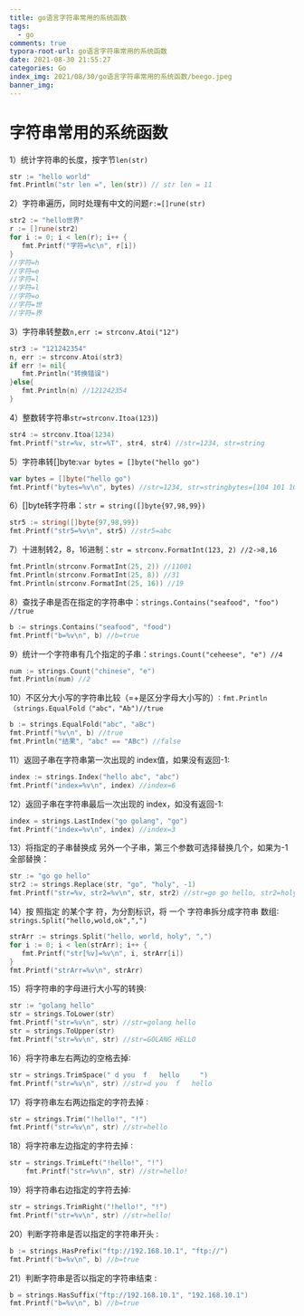 ```yaml
---
title: go语言字符串常用的系统函数
tags:
  - go
comments: true
typora-root-url: go语言字符串常用的系统函数
date: 2021-08-30 21:55:27
categories: Go
index_img: 2021/08/30/go语言字符串常用的系统函数/beego.jpeg
banner_img:
---
```


# 字符串常用的系统函数

1）统计字符串的长度，按字节`len(str)`

```go
str := "hello world"
fmt.Println("str len =", len(str)) // str len = 11
```

2）字符串遍历，同时处理有中文的问题`r:=[]rune(str)`

```go
str2 := "hello世界"
r := []rune(str2)
for i := 0; i < len(r); i++ {
   fmt.Printf("字符=%c\n", r[i])
}
//字符=h
//字符=e
//字符=l
//字符=l
//字符=o
//字符=世
//字符=界
```

3）字符串转整数`n,err := strconv.Atoi("12")`

```go
str3 := "121242354"
n, err := strconv.Atoi(str3)
if err != nil{
   fmt.Println("转换错误")
}else{
   fmt.Println(n) //121242354
}
```

4）整数转字符串`str=strconv.Itoa(123)`)

```go
str4 := strconv.Itoa(1234)
fmt.Printf("str=%v, str=%T", str4, str4) //str=1234, str=string
```

5）字符串转[]byte:`var bytes = []byte("hello go")`

```go
var bytes = []byte("hello go")
fmt.Printf("bytes=%v\n", bytes) //str=1234, str=stringbytes=[104 101 108 108 111 32 103 111]
```

6）[]byte转字符串：`str = string([]byte{97,98,99})`

```go
str5 := string([]byte{97,98,99})
fmt.Printf("str5=%v\n", str5) //str5=abc
```

7）十进制转2，8，16进制：`str = strconv.FormatInt(123, 2) //2->8,16`

```go
fmt.Println(strconv.FormatInt(25, 2)) //11001
fmt.Println(strconv.FormatInt(25, 8)) //31
fmt.Println(strconv.FormatInt(25, 16)) //19
```

8）查找子串是否在指定的字符串中：`strings.Contains("seafood", "foo") //true`

```go
b := strings.Contains("seafood", "food")
fmt.Printf("b=%v\n", b) //b=true
```

9）统计一个字符串有几个指定的子串：`strings.Count("ceheese", "e") //4`

```go
num := strings.Count("chinese", "e")
fmt.Println(num) //2
```

10）不区分大小写的字符串比较（=+是区分字母大小写的）∶ `fmt.Println（strings.EqualFold（"abc"，"Ab")//true`

```go
b := strings.EqualFold("abc", "aBc")
fmt.Printf("%v\n", b) //true
fmt.Println("结果", "abc" == "ABc") //false
```

11）返回子串在字符串第一次出现的 index值，如果没有返回-1∶

```go
index := strings.Index("hello abc", "abc")
fmt.Printf("index=%v\n", index) //index=6
```

12）返回子串在字符串最后一次出现的 index，如没有返回-1∶

```go
index = strings.LastIndex("go golang", "go")
fmt.Printf("index=%v\n", index) //index=3
```

13）将指定的子串替换成 另外一个子串，第三个参数可选择替换几个，如果为-1全部替换：

```go
str := "go go hello"
str2 := strings.Replace(str, "go", "holy", -1)
fmt.Printf("str=%v, str2=%v\n", str, str2) //str=go go hello, str2=holy holy hello
```

14）按 照指定 的某个字 符，为分割标识，将 一个 字符串拆分成字符串 数组∶ `strings.Split("hello,wold,ok",",")`

```go
strArr := strings.Split("hello, world, holy", ",")
for i := 0; i < len(strArr); i++ {
   fmt.Printf("str[%v]=%v\n", i, strArr[i])
}
fmt.Printf("strArr=%v\n", strArr)
```

15）将字符串的字母进行大小写的转换∶

```go
str := "golang hello"
str = strings.ToLower(str)
fmt.Printf("str=%v\n", str) //str=golang hello
str = strings.ToUpper(str)
fmt.Printf("str=%v\n", str) //str=GOLANG HELLO
```

16）将字符串左右两边的空格去掉∶ 

```go
str = strings.TrimSpace(" d you  f   hello     ")
fmt.Printf("str=%v\n", str) //str=d you  f   hello
```

17）将字符串左右两边指定的字符去掉 ∶

```go
str = strings.Trim("!hello!", "!")
fmt.Printf("str=%v\n", str) //str=hello
```

18）将字符串左边指定的字符去掉 ∶

```go
str = strings.TrimLeft("!hello!", "!")
	fmt.Printf("str=%v\n", str) //str=hello!
```

19）将字符串右边指定的字符去掉∶

```go
str = strings.TrimRight("!hello!", "!")
fmt.Printf("str=%v\n", str) //str=hello!
```

20）判断字符串是否以指定的字符串开头 :

```go
b := strings.HasPrefix("ftp://192.168.10.1", "ftp://")
fmt.Printf("b=%v\n", b) //b=true
```

21）判断字符串是否以指定的字符串结束 :

```go
b = strings.HasSuffix("ftp://192.168.10.1", "192.168.10.1")
fmt.Printf("b=%v\n", b) //b=true
```





[//]:#(设置表格整体居中显示)
<style>
    table
    {
        margin: auto;
        font-size: 80%;
    }
</style>


